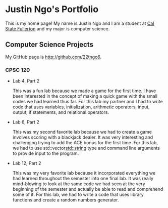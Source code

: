 # Justin Ngo's Portfolio

This is my home page! My name is Justin Ngo and I am a student at [Cal State Fullerton](http://www.fullerton.edu/) and my major is computer science.

## Computer Science Projects

My GitHub page is http://github.com/22tngo6.

### CPSC 120

* Lab 4, Part 2

	This was a fun lab because we made a game for the first time. I have been interested in the concept of making a quick game with the small codes we had learned thus far. For this lab my partner and I had to write code that uses variables, initialization, arithmetic operators, input, output, if statements, and relational operators. 

* Lab 6, Part 2

	This was my second favorite lab because we had to create a game involves scoring with a blackjack dealer. It was very interesting and challenging trying to add the ACE bonus for the first time. For this lab, we had to use std::vector<std::string> type and command line arguments to provide input to the program.

* Lab 12, Part 2 

	This was my very favorite lab because it incorporated everything we had learned throughout the semester into one final lab. It was really mind-blowing to look at the same code we had seen at the very beginning of the semester and actually be able to read and comprehend some of it. For this lab, we had to write a code that uses library functions and create a random numbers generator. 
